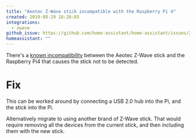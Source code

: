 ```yaml
---
title: "Aeotec Z-Wave stick incompatible with the Raspberry Pi 4"
created: 2019-08-29 18:20:03
integrations:
  - zwave
github_issue: https://github.com/home-assistant/home-assistant/issues/26270
homeassistant: ""
---
```


There's a [known incompatibility](https://www.raspberrypi.org/forums/viewtopic.php?f=28&t=245031#p1502030) between the Aeotec
Z-Wave stick and the Raspberry Pi4 that causes the stick not to be detected.

# Fix

This can be worked around by connecting a USB 2.0 hub into the Pi, and the stick into the Pi.

Alternatively migrate to using another brand of Z-Wave stick. That would require removing all the devices from the current stick,
and then including them with the new stick.
